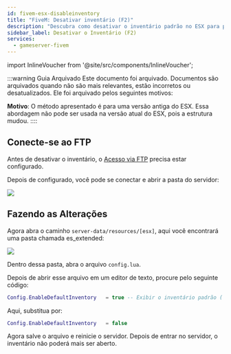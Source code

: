 ```yaml
---
id: fivem-esx-disableinventory
title: "FiveM: Desativar inventário (F2)"
description: "Descubra como desativar o inventário padrão no ESX para personalizar a experiência do seu servidor → Saiba mais agora"
sidebar_label: Desativar o Inventário (F2)
services:
  - gameserver-fivem
---
```


import InlineVoucher from '@site/src/components/InlineVoucher';



:::warning Guia Arquivado
Este documento foi arquivado. Documentos são arquivados quando não são mais relevantes, estão incorretos ou desatualizados. Ele foi arquivado pelos seguintes motivos:

**Motivo**: O método apresentado é para uma versão antiga do ESX. Essa abordagem não pode ser usada na versão atual do ESX, pois a estrutura mudou. 
::::

<InlineVoucher />

## Conecte-se ao FTP

Antes de desativar o inventário, o [Acesso via FTP](gameserver-ftpaccess.md) precisa estar configurado.

Depois de configurado, você pode se conectar e abrir a pasta do servidor:

![](https://screensaver01.zap-hosting.com/index.php/s/GWPAB639GoYcybT/preview)


## Fazendo as Alterações

Agora abra o caminho `server-data/resources/[esx]`, aqui você encontrará uma pasta chamada es_extended:

![](https://screensaver01.zap-hosting.com/index.php/s/6HLxaYmZgsQ5Qc5/preview)

Dentro dessa pasta, abra o arquivo `config.lua`.

Depois de abrir esse arquivo em um editor de texto, procure pelo seguinte código:

```Lua
Config.EnableDefaultInventory   = true -- Exibir o inventário padrão ( F2 )
```

Aqui, substitua por:

```Lua
Config.EnableDefaultInventory   = false
```


Agora salve o arquivo e reinicie o servidor. Depois de entrar no servidor, o inventário não poderá mais ser aberto.

<InlineVoucher />